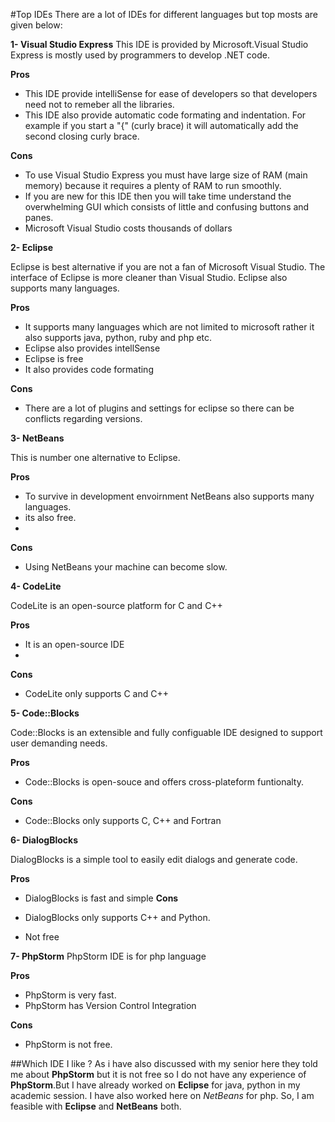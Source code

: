 #Top IDEs
There are a lot of IDEs for different languages but top mosts are given below:

**1- Visual Studio Express**
This IDE is provided by Microsoft.Visual Studio Express is mostly used by programmers to develop .NET code.

**Pros**
* This IDE provide intelliSense for ease of developers so that developers need not to remeber all the libraries.
* This IDE also provide automatic code formating and indentation. For example if you start a "{" (curly brace) it will automatically add the second closing curly brace.
 
**Cons**

* To use Visual Studio Express you must have large size of RAM (main memory) because it requires a plenty of RAM to run smoothly.
* If you are new for this IDE then you will take time understand the overwhelming GUI which consists of little and confusing buttons and panes.
* Microsoft Visual Studio costs thousands of dollars

**2- Eclipse**

Eclipse is best alternative if you are not a fan of Microsoft Visual Studio. The interface of Eclipse is more cleaner than Visual Studio. Eclipse also supports many languages.

**Pros**

* It supports many languages which are not limited to microsoft rather it also supports java, python, ruby and php etc.
* Eclipse also provides intellSense
* Eclipse is free
* It also provides code formating

**Cons**

* There are a lot of plugins and settings for eclipse so there can be conflicts regarding versions.

**3- NetBeans**

This is number one alternative to Eclipse.

**Pros**

* To survive in development envoirnment NetBeans also supports many languages.
* its also free.
* 
**Cons**

* Using NetBeans your machine can become slow.

**4- CodeLite**

CodeLite is an open-source platform for C and C++

**Pros**

* It is an open-source IDE
* 
**Cons**

* CodeLite only supports C and C++

**5- Code::Blocks**

Code::Blocks is an extensible and fully configuable IDE designed to support user demanding needs.

**Pros**

* Code::Blocks is open-souce and offers cross-plateform funtionalty.

**Cons**

* Code::Blocks only supports C, C++ and Fortran

**6- DialogBlocks**

DialogBlocks is a simple tool to easily edit dialogs and generate code.

**Pros**

* DialogBlocks is fast and simple
**Cons**

* DialogBlocks only supports C++ and Python.
* Not free

**7- PhpStorm**
PhpStorm IDE is for php language

**Pros**

* PhpStorm is very fast.
* PhpStorm has Version Control Integration

**Cons**

* PhpStorm is not free.

##Which IDE I like ?
As i have also discussed with my senior here they told me about **PhpStorm** but it is not free so I do not have any experience of **PhpStorm**.But I have already worked on **Eclipse** for java, python in my academic session. I have also worked here on *NetBeans* for php. So, I am feasible with **Eclipse** and **NetBeans** both.
